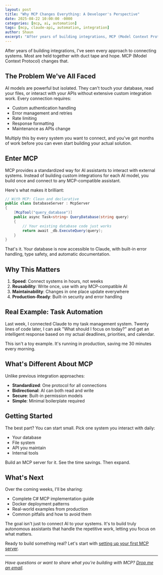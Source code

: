 ```yaml
---
layout: post
title: "Why MCP Changes Everything: A Developer's Perspective"
date: 2025-08-22 10:00:00 -0000
categories: [mcp, ai, automation]
tags: [mcp, claude-api, automation, integration]
author: Shaun
excerpt: "After years of building integrations, MCP (Model Context Protocol) is the most elegant solution I've seen for connecting AI to existing systems. Here's why it matters."
---
```


After years of building integrations, I've seen every approach to connecting systems. Most are held together with duct tape and hope. MCP (Model Context Protocol) changes that.

## The Problem We've All Faced

AI models are powerful but isolated. They can't touch your database, read your files, or interact with your APIs without extensive custom integration work. Every connection requires:

- Custom authentication handling
- Error management and retries  
- Rate limiting
- Response formatting
- Maintenance as APIs change

Multiply this by every system you want to connect, and you've got months of work before you can even start building your actual solution.

## Enter MCP

MCP provides a standardized way for AI assistants to interact with external systems. Instead of building custom integrations for each AI model, you build once and connect to any MCP-compatible assistant.

Here's what makes it brilliant:

```csharp
// With MCP: Clean and declarative
public class DatabaseServer : McpServer
{
    [McpTool("query_database")]
    public async Task<string> QueryDatabase(string query)
    {
        // Your existing database code just works
        return await _db.ExecuteQuery(query);
    }
}
```

That's it. Your database is now accessible to Claude, with built-in error handling, type safety, and automatic documentation.

## Why This Matters

1. **Speed**: Connect systems in hours, not weeks
2. **Reusability**: Write once, use with any MCP-compatible AI
3. **Maintainability**: Changes in one place update everywhere
4. **Production-Ready**: Built-in security and error handling

## Real Example: Task Automation

Last week, I connected Claude to my task management system. Twenty lines of code later, I can ask "What should I focus on today?" and get an intelligent response based on my actual deadlines, priorities, and calendar.

This isn't a toy example. It's running in production, saving me 30 minutes every morning.

## What's Different About MCP

Unlike previous integration approaches:

- **Standardized**: One protocol for all connections
- **Bidirectional**: AI can both read and write
- **Secure**: Built-in permission models
- **Simple**: Minimal boilerplate required

## Getting Started

The best part? You can start small. Pick one system you interact with daily:

- Your database
- File system
- API you maintain
- Internal tools

Build an MCP server for it. See the time savings. Then expand.

## What's Next

Over the coming weeks, I'll be sharing:

- Complete C# MCP implementation guide
- Docker deployment patterns  
- Real-world examples from production
- Common pitfalls and how to avoid them

The goal isn't just to connect AI to your systems. It's to build truly autonomous assistants that handle the repetitive work, letting you focus on what matters.

Ready to build something real? Let's start with [setting up your first MCP server](/tutorials/first-mcp-server/).

---

*Have questions or want to share what you're building with MCP? [Drop me an email](mailto:contact@technicallyshaun.com).*